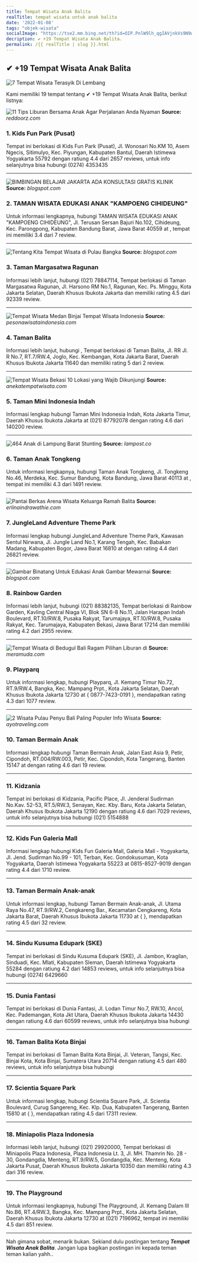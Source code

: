 ```yaml
---
title: Tempat Wisata Anak Balita
realTitle: tempat wisata untuk anak balita
date: '2022-01-08'
tags: "objek-wisata"
socialImage: "https://tse2.mm.bing.net/th?id=OIP.PnlW9lh_qgIAVjnkVs9N9wHaE7&amp;pid=15.1"
decription: ✔ +19 Tempat Wisata Anak Balita.
permalink: /{{ realTitle | slug }}.html
---
```


## ✔ +19 Tempat Wisata Anak Balita

![7 Tempat Wisata Terasyik Di Lembang](http://www.bobocantik.com/wp-content/uploads/2016/02/grafika-cikole-lembang.jpg)



Kami memiliki 19 tempat tentang ✔ +19 Tempat Wisata Anak Balita, berikut listnya:



![11 Tips Liburan Bersama Anak Agar Perjalanan Anda Nyaman ](https://tse3.mm.bing.net/th?id=OIP.siK0aTXDrh-WlczTzQ4TugHaE2&amp;pid=15.1)
**Source:** _reddoorz.com_


### 1. Kids Fun Park (Pusat)



Tempat ini berlokasi di Kids Fun Park (Pusat), Jl. Wonosari No.KM 10, Asem Ngecis, Sitimulyo, Kec. Piyungan, Kabupaten Bantul, Daerah Istimewa Yogyakarta 55792 dengan ratiung 4.4 dari 2657 reviews, untuk info selanjutnya bisa hubungi (0274) 4353435

---


![BIMBINGAN BELAJAR JAKARTA ADA KONSULTASI GRATIS  KLINIK ](https://tse4.mm.bing.net/th?id=OIP.a4BEdrpto5gzTs8Aqs6QJgAAAA&amp;pid=15.1)
**Source:** _blogspot.com_


### 2. TAMAN WISATA EDUKASI ANAK &quot;KAMPOENG CIHIDEUNG&quot;



Untuk informasi lengkapnya, hubungi TAMAN WISATA EDUKASI ANAK &quot;KAMPOENG CIHIDEUNG&quot;, Jl. Terusan Sersan Bajuri No.102, Cihideung, Kec. Parongpong, Kabupaten Bandung Barat, Jawa Barat 40559 at , tempat ini memiliki 3.4 dari 7 review.

---


![Tentang Kita Tempat Wisata di Pulau Bangka](https://tse1.mm.bing.net/th?id=OIP.FdIH9iwH_qFYxtYfZjOYdwHaFq&amp;pid=15.1)
**Source:** _blogspot.com_


### 3. Taman Margasatwa Ragunan



Informasi lebih lanjut, hubungi (021) 78847114, Tempat berlokasi di Taman Margasatwa Ragunan, Jl. Harsono RM No.1, Ragunan, Kec. Ps. Minggu, Kota Jakarta Selatan, Daerah Khusus Ibukota Jakarta dan memiliki rating 4.5 dari 92339 review.

---


![Tempat Wisata Medan Binjai  Tempat Wisata Indonesia](https://tse3.mm.bing.net/th?id=OIP.NJ4rOVtWrsw5dA_TFx24SgHaEk&amp;pid=15.1)
**Source:** _pesonawisataindonesia.com_


### 4. Taman Balita



Informasi lebih lanjut, hubungi , Tempat berlokasi di Taman Balita, Jl. RR Jl. R No.7, RT.7/RW.4, Joglo, Kec. Kembangan, Kota Jakarta Barat, Daerah Khusus Ibukota Jakarta 11640 dan memiliki rating 5 dari 2 review.

---


![Tempat Wisata Bekasi  10 Lokasi yang Wajib Dikunjungi](https://tse1.mm.bing.net/th?id=OIP.kJ_iJ91pCJ8pqpjOo5LmfQHaFn&amp;pid=15.1)
**Source:** _anekatempatwisata.com_


### 5. Taman Mini Indonesia Indah



Informasi lengkap hubungi Taman Mini Indonesia Indah, Kota Jakarta Timur, Daerah Khusus Ibukota Jakarta at (021) 87792078 dengan rating 4.6 dari 140200 review.

---


![464 Anak di Lampung Barat Stunting](https://tse4.mm.bing.net/th?id=OIP.RrdCLltmyYsMHNmWQr5gqwHaEH&amp;pid=15.1)
**Source:** _lampost.co_


### 6. Taman Anak Tongkeng



Untuk informasi lengkapnya, hubungi Taman Anak Tongkeng, Jl. Tongkeng No.46, Merdeka, Kec. Sumur Bandung, Kota Bandung, Jawa Barat 40113 at , tempat ini memiliki 4.3 dari 1491 review.

---


![Pantai Berkas Arena Wisata Keluarga Ramah Balita](https://tse3.mm.bing.net/th?id=OIP.pRQaLMfVWUmffwB3tx0IwQHaFj&amp;pid=15.1)
**Source:** _erlinaindrawathie.com_


### 7. JungleLand Adventure Theme Park



Informasi lengkap hubungi JungleLand Adventure Theme Park, Kawasan Sentul Nirwana, Jl. Jungle Land No.1, Karang Tengah, Kec. Babakan Madang, Kabupaten Bogor, Jawa Barat 16810 at  dengan rating 4.4 dari 26821 review.

---


![Gambar Binatang Untuk Edukasi Anak  Gambar Mewarnai ](https://tse4.mm.bing.net/th?id=OIP.wfT0E9srbaWqxAKvDeXangHaHa&amp;pid=15.1)
**Source:** _blogspot.com_


### 8. Rainbow Garden



Informasi lebih lanjut, hubungi (021) 88382135, Tempat berlokasi di Rainbow Garden, Kavling Central Niaga VI, Blok SN 6-8 No.11, Jalan Harapan Indah Boulevard, RT.10/RW.8, Pusaka Rakyat, Tarumajaya, RT.10/RW.8, Pusaka Rakyat, Kec. Tarumajaya, Kabupaten Bekasi, Jawa Barat 17214 dan memiliki rating 4.2 dari 2955 review.

---


![Tempat Wisata di Bedugul Bali Ragam Pilihan Liburan di ](https://tse4.mm.bing.net/th?id=OIP.LAT_tbCZBd1lD1k6IAbewwHaJQ&amp;pid=15.1)
**Source:** _meramuda.com_


### 9. Playparq



Untuk informasi lengkap, hubungi Playparq, Jl. Kemang Timur No.72, RT.9/RW.4, Bangka, Kec. Mampang Prpt., Kota Jakarta Selatan, Daerah Khusus Ibukota Jakarta 12730 at { 0877-7423-0191 }, mendapatkan rating 4.3 dari 1077 review.

---


![2 Wisata Pulau Penyu Bali Paling Populer  Info Wisata ](https://tse2.mm.bing.net/th?id=OIP.JO_ITExib4IwDNemjPZ2fQHaFl&amp;pid=15.1)
**Source:** _ayotraveling.com_


### 10. Taman Bermain Anak



Informasi lengkap hubungi Taman Bermain Anak, Jalan East Asia 9, Petir, Cipondoh, RT.004/RW.003, Petir, Kec. Cipondoh, Kota Tangerang, Banten 15147 at  dengan rating 4.6 dari 19 review.

---


### 11. Kidzania



Tempat ini berlokasi di Kidzania, Pacific Place, Jl. Jenderal Sudirman No.Kav. 52-53, RT.5/RW.3, Senayan, Kec. Kby. Baru, Kota Jakarta Selatan, Daerah Khusus Ibukota Jakarta 12190 dengan ratiung 4.6 dari 7029 reviews, untuk info selanjutnya bisa hubungi (021) 5154888

---


### 12. Kids Fun Galeria Mall



Informasi lengkap hubungi Kids Fun Galeria Mall, Galeria Mall - Yogyakarta, Jl. Jend. Sudirman No.99 - 101, Terban, Kec. Gondokusuman, Kota Yogyakarta, Daerah Istimewa Yogyakarta 55223 at 0815-8527-9019 dengan rating 4.4 dari 1710 review.

---


### 13. Taman Bermain Anak-anak



Untuk informasi lengkap, hubungi Taman Bermain Anak-anak, Jl. Utama Raya No.47, RT.9/RW.2, Cengkareng Bar., Kecamatan Cengkareng, Kota Jakarta Barat, Daerah Khusus Ibukota Jakarta 11730 at {  }, mendapatkan rating 4.5 dari 32 review.

---


### 14. Sindu Kusuma Edupark (SKE)



Tempat ini berlokasi di Sindu Kusuma Edupark (SKE), Jl. Jambon, Kragilan, Sinduadi, Kec. Mlati, Kabupaten Sleman, Daerah Istimewa Yogyakarta 55284 dengan ratiung 4.2 dari 14853 reviews, untuk info selanjutnya bisa hubungi (0274) 6429660

---


### 15. Dunia Fantasi



Tempat ini berlokasi di Dunia Fantasi, Jl. Lodan Timur No.7, RW.10, Ancol, Kec. Pademangan, Kota Jkt Utara, Daerah Khusus Ibukota Jakarta 14430 dengan ratiung 4.6 dari 60599 reviews, untuk info selanjutnya bisa hubungi 

---


### 16. Taman Balita Kota Binjai



Tempat ini berlokasi di Taman Balita Kota Binjai, Jl. Veteran, Tangsi, Kec. Binjai Kota, Kota Binjai, Sumatera Utara 20714 dengan ratiung 4.5 dari 480 reviews, untuk info selanjutnya bisa hubungi 

---


### 17. Scientia Square Park



Untuk informasi lengkap, hubungi Scientia Square Park, Jl. Scientia Boulevard, Curug Sangereng, Kec. Klp. Dua, Kabupaten Tangerang, Banten 15810 at {  }, mendapatkan rating 4.5 dari 17311 review.

---


### 18. Miniapolis Plaza Indonesia



Informasi lebih lanjut, hubungi (021) 29920000, Tempat berlokasi di Miniapolis Plaza Indonesia, Plaza Indonesia Lt. 3, Jl. MH. Thamrin No. 28 - 30, Gondangdia, Menteng, RT.9/RW.5, Gondangdia, Kec. Menteng, Kota Jakarta Pusat, Daerah Khusus Ibukota Jakarta 10350 dan memiliki rating 4.3 dari 316 review.

---


### 19. The Playground



Untuk informasi lengkapnya, hubungi The Playground, Jl. Kemang Dalam III No.B6, RT.4/RW.3, Bangka, Kec. Mampang Prpt., Kota Jakarta Selatan, Daerah Khusus Ibukota Jakarta 12730 at (021) 7196962, tempat ini memiliki 4.5 dari 851 review.

---









Nah gimana sobat, menarik bukan. Sekiand dulu postingan tentang ***Tempat Wisata Anak Balita***. Jangan lupa bagikan postingan ini kepada teman teman kalian yahh..
